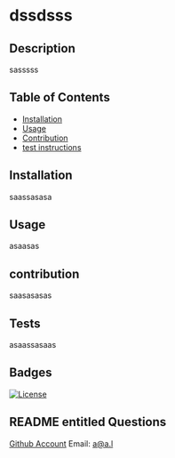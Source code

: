 # dssdsss
  ## Description
  sasssss
  ## Table of Contents
  * [Installation](#Installation)
  * [Usage](#Usage)
  * [Contribution](#contribution)
  * [test instructions](#Tests)
  ## Installation
  saassasasa
  ## Usage
  asaasas
  ## contribution
  saasasasas
  ## Tests
  asaassasaas
  ## Badges
  [![License](https://img.shields.io/badge/License-Apache_2.0-blue.svg)](https://opensource.org/licenses/Apache-2.0)

  ## README entitled Questions
  [Github Account](https://github.com/asasasas)
  Email: a@a.l

  

